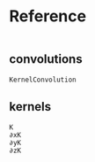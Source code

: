 # Reference

```@index
```


## convolutions

```@docs
KernelConvolution
```


## kernels

```@docs
K
∂xK
∂yK
∂zK
```
